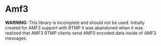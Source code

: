 # Amf3

**WARNING:** This library is incomplete and should not be used.  Initially created for AMF3 support with RTMP it was abandoned when it was realized that AMF3 RTMP clients send AMF0 encoded data inside of AMF3 messages.